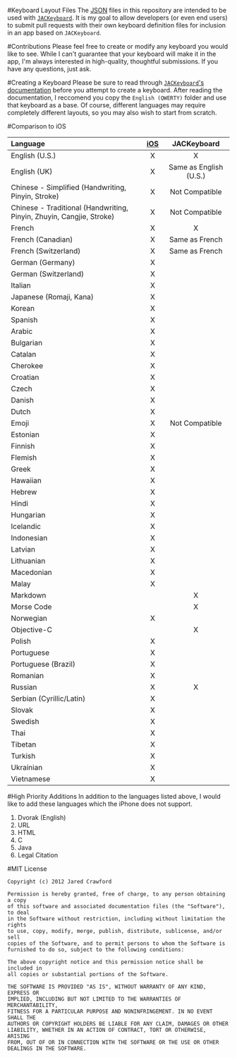 #Keyboard Layout Files
The [JSON](http://en.wikipedia.org/wiki/JSON) files in this repository are intended to be used with [`JACKeyboard`](http://JaredCrawford.org/JACKeyboard/Documentation). It is my goal to allow developers (or even end users) to submit pull requests with their own keyboard definition files for inclusion in an app based on `JACKeyboard`.

#Contributions
Please feel free to create or modify any keyboard you would like to see. While I can't guarantee that your keyboard will make it in the app, I'm always interested in high-quality, thoughtful submissions. If you have any questions, just ask.

#Creating a Keyboard
Please be sure to read through [`JACKeyboard`'s documentation](http://JaredCrawford.org/JACKeyboard/Documentation) before you attempt to create a keyboard. After reading the documentation, I reccomend you copy the `English (QWERTY)` folder and use that keyboard as a base. Of course, different languages may require completely different layouts, so you may also wish to start from scratch.

#Comparison to iOS

Language       | [iOS](http://www.apple.com/iphone/specs.html)  | JACKeyboard
:--------------|:-----:|:-------------:
English (U.S.) | X  | X
English (UK)   | X  | Same as English (U.S.)
Chinese - Simplified (Handwriting, Pinyin, Stroke)   | X  | Not Compatible
Chinese - Traditional (Handwriting, Pinyin, Zhuyin, Cangjie, Stroke)   | X  | Not Compatible
French   | X  |  X 
French (Canadian)   | X  | Same as French
French (Switzerland)   | X  | Same as French
German (Germany)   | X  |
German (Switzerland)   | X  | 
Italian   | X  | 
Japanese (Romaji, Kana)   | X  | 
Korean   | X  | 
Spanish   | X  | 
Arabic   | X  | 
Bulgarian   | X  | 
Catalan   | X  | 
Cherokee   | X  | 
Croatian   | X  | 
Czech   | X  | 
Danish   | X  | 
Dutch   | X  | 
Emoji   | X  | Not Compatible
Estonian   | X  | 
Finnish   | X  | 
Flemish   | X  | 
Greek   | X  | 
Hawaiian   | X  | 
Hebrew   | X  | 
Hindi   | X  | 
Hungarian   | X  | 
Icelandic   | X  | 
Indonesian   | X  | 
Latvian   | X  | 
Lithuanian   | X  | 
Macedonian   | X  | 
Malay   | X  | 
Markdown |  | X
Morse Code |  | X
Norwegian   | X  | 
Objective-C |  | X
Polish   | X  | 
Portuguese   | X  | 
Portuguese (Brazil)   | X  | 
Romanian   | X  | 
Russian   | X  | X
Serbian (Cyrillic/Latin)   | X  | 
Slovak   | X  | 
Swedish   | X  | 
Thai   | X  | 
Tibetan   | X  | 
Turkish   | X  | 
Ukrainian   | X  | 
Vietnamese   | X  | 

#High Priority Additions
In addition to the languages listed above, I would like to add these languages which the iPhone does not support.

1. Dvorak (English)
1. URL
1. HTML
1. C
1. Java
1. Legal Citation

#MIT License

	Copyright (c) 2012 Jared Crawford

	Permission is hereby granted, free of charge, to any person obtaining a copy 
	of this software and associated documentation files (the "Software"), to deal
	in the Software without restriction, including without limitation the rights
	to use, copy, modify, merge, publish, distribute, sublicense, and/or sell 
	copies of the Software, and to permit persons to whom the Software is 
	furnished to do so, subject to the following conditions:

	The above copyright notice and this permission notice shall be included in 
	all copies or substantial portions of the Software.

	THE SOFTWARE IS PROVIDED "AS IS", WITHOUT WARRANTY OF ANY KIND, EXPRESS OR
	IMPLIED, INCLUDING BUT NOT LIMITED TO THE WARRANTIES OF MERCHANTABILITY, 
	FITNESS FOR A PARTICULAR PURPOSE AND NONINFRINGEMENT. IN NO EVENT SHALL THE 
	AUTHORS OR COPYRIGHT HOLDERS BE LIABLE FOR ANY CLAIM, DAMAGES OR OTHER 
	LIABILITY, WHETHER IN AN ACTION OF CONTRACT, TORT OR OTHERWISE, ARISING 
	FROM, OUT OF OR IN CONNECTION WITH THE SOFTWARE OR THE USE OR OTHER 
	DEALINGS IN THE SOFTWARE.
	